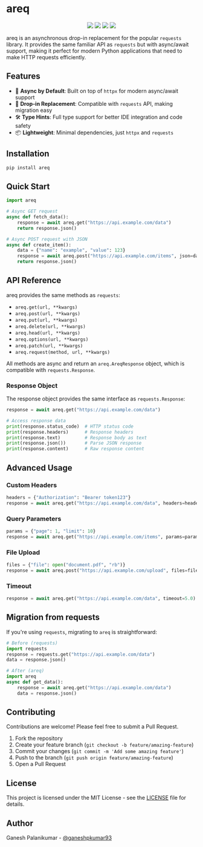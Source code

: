 # areq

<p align="center">
  <img src="https://img.shields.io/badge/pypi%20package-0.0.4-green" />
  <img src="https://img.shields.io/badge/python-3-blue" />
  <img src="https://img.shields.io/badge/license-MIT-yellow" />
  <img src="https://codecov.io/gh/ganesh-palanikumar/areq/branch/main/graph/badge.svg?token=HAX0Z7DGOK" />
</p>
<!-- 
[![PyPI version](https://badge.fury.io/py/areq.svg)](https://badge.fury.io/py/areq)
[![Python Versions](https://img.shields.io/pypi/pyversions/areq.svg)](https://pypi.org/project/areq/)
[![License: MIT](https://img.shields.io/badge/License-MIT-yellow.svg)](https://opensource.org/licenses/MIT)
[![codecov](https://codecov.io/github/ganesh-palanikumar/areq/graph/badge.svg?token=HAX0Z7DGOK)](https://codecov.io/github/ganesh-palanikumar/areq) -->

areq is an asynchronous drop-in replacement for the popular `requests` library. It provides the same familiar API as `requests` but with async/await support, making it perfect for modern Python applications that need to make HTTP requests efficiently.

## Features

- 🚀 **Async by Default**: Built on top of `httpx` for modern async/await support
- 🔄 **Drop-in Replacement**: Compatible with `requests` API, making migration easy
- 🛠 **Type Hints**: Full type support for better IDE integration and code safety
- 📦 **Lightweight**: Minimal dependencies, just `httpx` and `requests`

## Installation

```bash
pip install areq
```

## Quick Start

```python
import areq

# Async GET request
async def fetch_data():
    response = await areq.get("https://api.example.com/data")
    return response.json()

# Async POST request with JSON
async def create_item():
    data = {"name": "example", "value": 123}
    response = await areq.post("https://api.example.com/items", json=data)
    return response.json()
```

## API Reference

areq provides the same methods as `requests`:

- `areq.get(url, **kwargs)`
- `areq.post(url, **kwargs)`
- `areq.put(url, **kwargs)`
- `areq.delete(url, **kwargs)`
- `areq.head(url, **kwargs)`
- `areq.options(url, **kwargs)`
- `areq.patch(url, **kwargs)`
- `areq.request(method, url, **kwargs)`

All methods are async and return an `areq.AreqResponse` object, which is compatible with `requests.Response`.

### Response Object

The response object provides the same interface as `requests.Response`:

```python
response = await areq.get("https://api.example.com/data")

# Access response data
print(response.status_code)  # HTTP status code
print(response.headers)      # Response headers
print(response.text)         # Response body as text
print(response.json())       # Parse JSON response
print(response.content)      # Raw response content
```

## Advanced Usage

### Custom Headers

```python
headers = {"Authorization": "Bearer token123"}
response = await areq.get("https://api.example.com/data", headers=headers)
```

### Query Parameters

```python
params = {"page": 1, "limit": 10}
response = await areq.get("https://api.example.com/items", params=params)
```

### File Upload

```python
files = {"file": open("document.pdf", "rb")}
response = await areq.post("https://api.example.com/upload", files=files)
```

### Timeout

```python
response = await areq.get("https://api.example.com/data", timeout=5.0)
```

## Migration from requests

If you're using `requests`, migrating to `areq` is straightforward:

```python
# Before (requests)
import requests
response = requests.get("https://api.example.com/data")
data = response.json()

# After (areq)
import areq
async def get_data():
    response = await areq.get("https://api.example.com/data")
    data = response.json()
```

## Contributing

Contributions are welcome! Please feel free to submit a Pull Request.

1. Fork the repository
2. Create your feature branch (`git checkout -b feature/amazing-feature`)
3. Commit your changes (`git commit -m 'Add some amazing feature'`)
4. Push to the branch (`git push origin feature/amazing-feature`)
5. Open a Pull Request

## License

This project is licensed under the MIT License - see the [LICENSE](LICENSE) file for details.

## Author

Ganesh Palanikumar - [@ganeshpkumar93](https://github.com/ganeshpkumar93)
